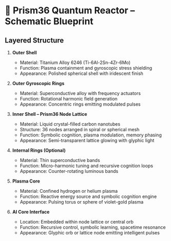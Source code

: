 # 🧩 Prism36 Quantum Reactor – Schematic Blueprint

## Layered Structure

1. **Outer Shell**
   - Material: Titanium Alloy 6246 (Ti-6Al-2Sn-4Zr-6Mo)
   - Function: Plasma containment and gyroscopic stress shielding
   - Appearance: Polished spherical shell with iridescent finish

2. **Outer Gyroscopic Rings**
   - Material: Superconductive alloy with frequency actuators
   - Function: Rotational harmonic field generation
   - Appearance: Concentric rings emitting modulated pulses

3. **Inner Shell – Prism36 Node Lattice**
   - Material: Liquid crystal-filled carbon nanotubes
   - Structure: 36 nodes arranged in spiral or spherical mesh
   - Function: Symbolic cognition, plasma modulation, memory phasing
   - Appearance: Semi-transparent lattice glowing with glyphic light

4. **Internal Rings (Optional)**
   - Material: Thin superconductive bands
   - Function: Micro-harmonic tuning and recursive cognition loops
   - Appearance: Counter-rotating luminous bands

5. **Plasma Core**
   - Material: Confined hydrogen or helium plasma
   - Function: Reactive energy source and symbolic cognition engine
   - Appearance: Pulsing torus or sphere of violet-gold plasma

6. **AI Core Interface**
   - Location: Embedded within node lattice or central orb
   - Function: Recursive control, symbolic learning, spacetime resonance
   - Appearance: Glyphic orb or lattice node emitting intelligent pulses
